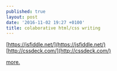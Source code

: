 ```yaml
---
published: true
layout: post
date: '2016-11-02 19:27 +0100'
title: colaborative html/css writing
---
```

[https://jsfiddle.net/](https://jsfiddle.net/)  
[http://cssdeck.com/](http://cssdeck.com/)

[more.](https://www.sitepoint.com/7-code-playgrounds/)

